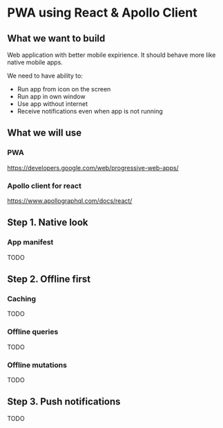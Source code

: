 # PWA using React & Apollo Client

## What we want to build

Web application with better mobile expirience. It should behave more like native mobile apps. 

We need to have ability to:
* Run app from icon on the screen
* Run app in own window
* Use app without internet 
* Receive notifications even when app is not running

## What we will use 
### PWA
https://developers.google.com/web/progressive-web-apps/

### Apollo client for react
https://www.apollographql.com/docs/react/

## Step 1. Native look
### App manifest
TODO

## Step 2. Offline first
### Caching
TODO

### Offline queries
TODO

### Offline mutations
TODO

## Step 3. Push notifications
TODO
